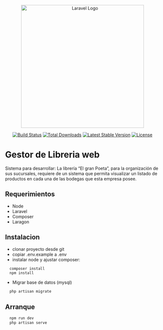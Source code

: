 <p align="center"><a href="https://laravel.com" target="_blank"><img src="https://raw.githubusercontent.com/laravel/art/master/logo-lockup/5%20SVG/2%20CMYK/1%20Full%20Color/laravel-logolockup-cmyk-red.svg" width="400" alt="Laravel Logo"></a></p>

<p align="center">
<a href="https://github.com/laravel/framework/actions"><img src="https://github.com/laravel/framework/workflows/tests/badge.svg" alt="Build Status"></a>
<a href="https://packagist.org/packages/laravel/framework"><img src="https://img.shields.io/packagist/dt/laravel/framework" alt="Total Downloads"></a>
<a href="https://packagist.org/packages/laravel/framework"><img src="https://img.shields.io/packagist/v/laravel/framework" alt="Latest Stable Version"></a>
<a href="https://packagist.org/packages/laravel/framework"><img src="https://img.shields.io/packagist/l/laravel/framework" alt="License"></a>
</p>



# Gestor de Libreria web

Sistema para desarrollar: La librería “El gran Poeta”, para la organización de sus sucursales, requiere de un sistema que permita visualizar un listado de productos en cada una de las bodegas que esta empresa posee.

## Requerimientos

- Node
- Laravel
- Composer
- Laragon


## Instalacion

- clonar proyecto desde git
- copiar .env.example a .env
- instalar node y ajustar composer:

```bash
  composer install
  npm install
```
- Migrar base de datos (mysql)

```bash
  php artisan migrate
```
## Arranque
```bash
  npm run dev
  php artisan serve
```